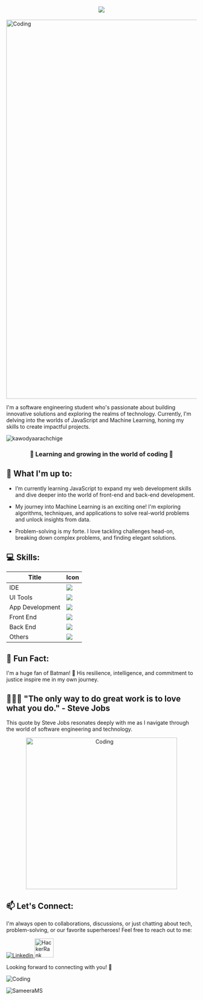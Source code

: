 <h1 align="center">
    <img src="https://readme-typing-svg.herokuapp.com/?font=Righteous&size=35&center=true&vCenter=true&width=500&height=70&duration=4000&lines=Hello+fellow+🫶+coders;I'm+ThaRu✨;+Back+End+Developer+💻;from+Ceylon+💖;&color=FF69B4" />
</h1>


<img align="center" alt="Coding" width="1000" src="https://imgur.com/Zq5FIwq.png">


I'm a software engineering student who's passionate about building innovative solutions and exploring the realms of technology. Currently, I'm delving into the worlds of JavaScript and Machine Learning, honing my skills to create impactful projects.
<p align="left"> <img src="https://komarev.com/ghpvc/?username=kawodyaarachchige&label=Profile%20views&color=0e75b6&style=flat" alt="kawodyaarachchige" /> </p>

<h3 align="center"> 🌚 Learning and growing in the world of coding 🌝</h3>


## 🚀 What I'm up to:

- I’m currently learning JavaScript to expand my web development skills and dive deeper into the world of front-end and back-end development.

- My journey into Machine Learning is an exciting one! I'm exploring algorithms, techniques, and applications to solve real-world problems and unlock insights from data.

- Problem-solving is my forte. I love tackling challenges head-on, breaking down complex problems, and finding elegant solutions.


## 💻 Skills:
<div align="left">

| Title           | Icon                                                                                                      |
|-----------------|-----------------------------------------------------------------------------------------------------------|
| IDE             | <img src="https://skillicons.dev/icons?i=idea"/>                                                          |
| UI Tools        | <img src="https://skillicons.dev/icons?i=figma,ps,javafx"/>                                         |
| App Development | <img src="https://skillicons.dev/icons?i=java,py,c"/>                                                     |
| Front End       | <img src="https://skillicons.dev/icons?i=html,css,js"/>                                                   |
| Back End        | <img src="https://skillicons.dev/icons?i=java,hibernate,regex,mysql"/>                                    |
| Others          | <img src="https://skillicons.dev/icons?i=github,git,autocad,maven,discord,stackoverflow,ai"/>             |

</div>


## 🦇 Fun Fact:

 I'm a huge fan of Batman! 🦇 His resilience, intelligence, and commitment to justice inspire me in my own journey.

## 👩🏻‍💻 "The only way to do great work is to love what you do." - Steve Jobs

This quote by Steve Jobs resonates deeply with me as I navigate through the world of software engineering and technology.

<p align="center"><img align="center" alt="Coding" width="400" src="https://i.pinimg.com/originals/ff/75/d6/ff75d6ba4285982c35529afc176501dc.gif"></p>

## 📫 Let's Connect:

I'm always open to collaborations, discussions, or just chatting about tech, problem-solving, or our favorite superheroes! Feel free to reach out to me:

<p align="left">
  <a href="https://www.linkedin.com/in/kawodya-arachchige-781519282/">
    <img src="https://skillicons.dev/icons?i=linkedin" alt="Linkedin"/>
    </a>
    <a href="https://www.hackerrank.com/kawodya_wa">
    <img src="https://raw.githubusercontent.com/rahuldkjain/github-profile-readme-generator/master/src/images/icons/Social/hackerrank.svg" style="width: 50px; height: 50px" 
     alt="HackerRank"/>
   </a>
</p>
  
Looking forward to connecting with you! 🚀

![Coding](https://64.media.tumblr.com/197110a10042ab07954e00a50aa070ae/tumblr_pvsao76xg51wnhmglo4_540.gif)
<p><img align="left" src="https://github-readme-stats.vercel.app/api/top-langs?username=SameeraMS&show_icons=true&locale=en&layout=compact" alt="SameeraMS" /></p>







 
  

